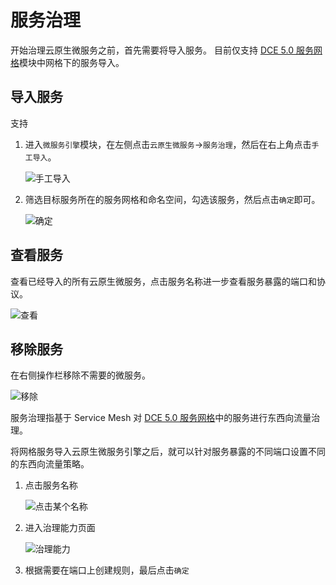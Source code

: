 # 服务治理

开始治理云原生微服务之前，首先需要将导入服务。
目前仅支持 [DCE 5.0 服务网格](../../mspider/intro/index.md)模块中网格下的服务导入。

## 导入服务

支持

1. 进入`微服务引擎`模块，在左侧点击`云原生微服务`->`服务治理`，然后在右上角点击`手工导入`。

    ![手工导入](https://docs.daocloud.io/daocloud-docs-images/docs/zh/docs/skoala/images/cloudms-import01.png)

2. 筛选目标服务所在的服务网格和命名空间，勾选该服务，然后点击`确定`即可。

    ![确定](https://docs.daocloud.io/daocloud-docs-images/docs/zh/docs/skoala/images/cloudms-import02.png)

## 查看服务

查看已经导入的所有云原生微服务，点击服务名称进一步查看服务暴露的端口和协议。

![查看](https://docs.daocloud.io/daocloud-docs-images/docs/zh/docs/skoala/images/cloudms-import03.png)

## 移除服务

在右侧操作栏移除不需要的微服务。

![移除](https://docs.daocloud.io/daocloud-docs-images/docs/zh/docs/skoala/images/cloudms-import04.png)

服务治理指基于 Service Mesh 对 [DCE 5.0 服务网格](../../mspider/intro/index.md)中的服务进行东西向流量治理。

将网格服务导入云原生微服务引擎之后，就可以针对服务暴露的不同端口设置不同的东西向流量策略。

1. 点击服务名称

    ![点击某个名称](https://docs.daocloud.io/daocloud-docs-images/docs/zh/docs/skoala/images/cloudms-traffic01.png)

2. 进入治理能力页面

    ![治理能力](https://docs.daocloud.io/daocloud-docs-images/docs/zh/docs/skoala/images/cloudms-traffic02.png)

3. 根据需要在端口上创建规则，最后点击`确定`

<!--关于各个策略的具体说明，待后续补充-->
